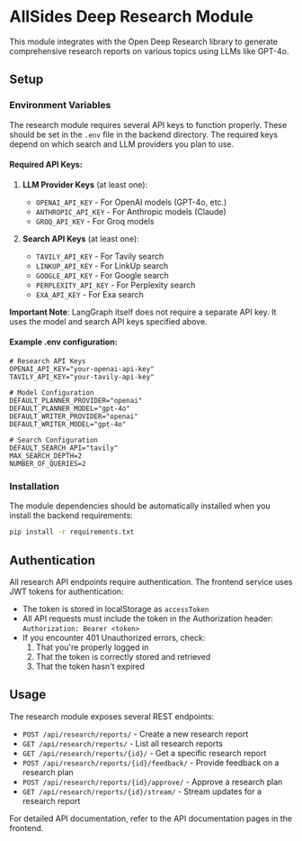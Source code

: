 # AllSides Deep Research Module

This module integrates with the Open Deep Research library to generate comprehensive research reports on various topics using LLMs like GPT-4o.

## Setup

### Environment Variables

The research module requires several API keys to function properly. These should be set in the `.env` file in the backend directory. The required keys depend on which search and LLM providers you plan to use.

#### Required API Keys:

1. **LLM Provider Keys** (at least one):
   - `OPENAI_API_KEY` - For OpenAI models (GPT-4o, etc.)
   - `ANTHROPIC_API_KEY` - For Anthropic models (Claude)
   - `GROQ_API_KEY` - For Groq models

2. **Search API Keys** (at least one):
   - `TAVILY_API_KEY` - For Tavily search
   - `LINKUP_API_KEY` - For LinkUp search
   - `GOOGLE_API_KEY` - For Google search
   - `PERPLEXITY_API_KEY` - For Perplexity search
   - `EXA_API_KEY` - For Exa search

**Important Note**: LangGraph itself does not require a separate API key. It uses the model and search API keys specified above.

#### Example .env configuration:

```
# Research API Keys
OPENAI_API_KEY="your-openai-api-key"
TAVILY_API_KEY="your-tavily-api-key"

# Model Configuration
DEFAULT_PLANNER_PROVIDER="openai"
DEFAULT_PLANNER_MODEL="gpt-4o"
DEFAULT_WRITER_PROVIDER="openai" 
DEFAULT_WRITER_MODEL="gpt-4o"

# Search Configuration
DEFAULT_SEARCH_API="tavily"
MAX_SEARCH_DEPTH=2
NUMBER_OF_QUERIES=2
```

### Installation

The module dependencies should be automatically installed when you install the backend requirements:

```bash
pip install -r requirements.txt
```

## Authentication

All research API endpoints require authentication. The frontend service uses JWT tokens for authentication:

- The token is stored in localStorage as `accessToken` 
- All API requests must include the token in the Authorization header: `Authorization: Bearer <token>`
- If you encounter 401 Unauthorized errors, check:
  1. That you're properly logged in
  2. That the token is correctly stored and retrieved
  3. That the token hasn't expired

## Usage

The research module exposes several REST endpoints:

- `POST /api/research/reports/` - Create a new research report
- `GET /api/research/reports/` - List all research reports
- `GET /api/research/reports/{id}/` - Get a specific research report
- `POST /api/research/reports/{id}/feedback/` - Provide feedback on a research plan
- `POST /api/research/reports/{id}/approve/` - Approve a research plan
- `GET /api/research/reports/{id}/stream/` - Stream updates for a research report

For detailed API documentation, refer to the API documentation pages in the frontend. 